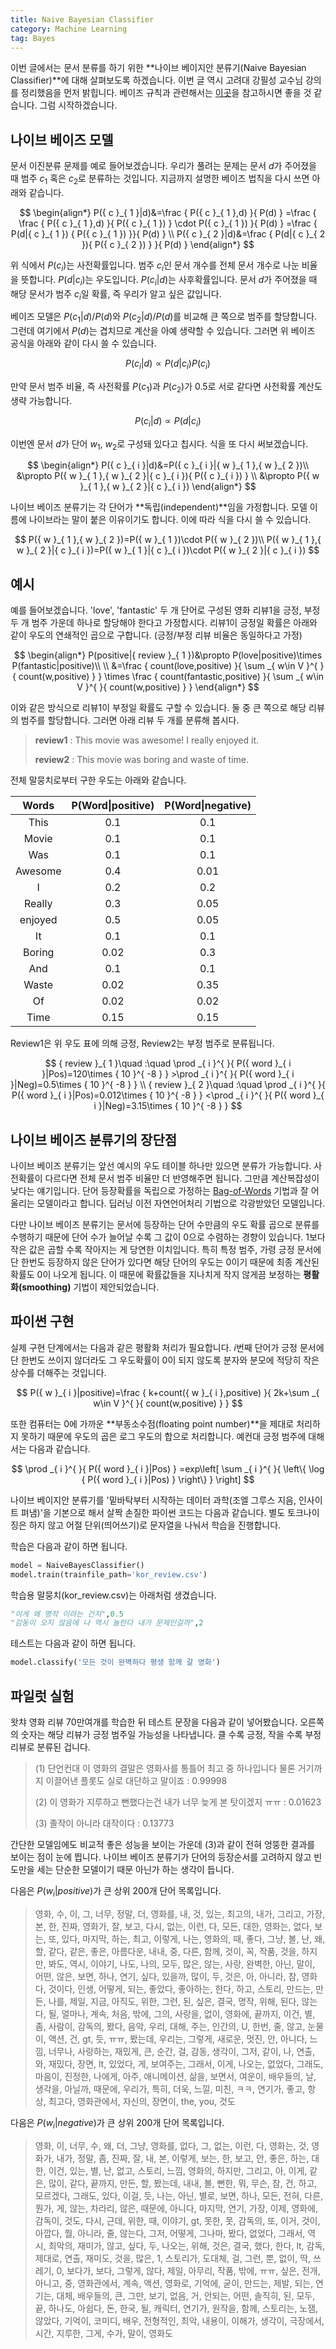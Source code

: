 ```yaml
---
title: Naive Bayesian Classifier
category: Machine Learning
tag: Bayes
---
```


이번 글에서는 문서 분류를 하기 위한 **나이브 베이지안 분류기(Naive Bayesian Classifier)**에 대해 살펴보도록 하겠습니다. 이번 글 역시 고려대 강필성 교수님 강의를 정리했음을 먼저 밝힙니다. 베이즈 규칙과 관련해서는 [이곳](https://ratsgo.github.io/statistics/2017/07/01/bayes/)을 참고하시면 좋을 것 같습니다. 그럼 시작하겠습니다.



## 나이브 베이즈 모델

문서 이진분류 문제를 예로 들어보겠습니다. 우리가 풀려는 문제는 문서 $d$가 주어졌을 때 범주 $c_1$ 혹은 $c_2$로 분류하는 것입니다. 지금까지 설명한 베이즈 법칙을 다시 쓰면 아래와 같습니다.


$$
\begin{align*}
P({ c }_{ 1 }|d)&=\frac { P({ c }_{ 1 },d) }{ P(d) } =\frac { \frac { P({ c }_{ 1 },d) }{ P({ c }_{ 1 }) } \cdot P({ c }_{ 1 }) }{ P(d) } =\frac { P(d|{ c }_{ 1 }) { P({ c }_{ 1 }) }}{ P(d) } \\ P({ c }_{ 2 }|d)&=\frac { P(d|{ c }_{ 2 }){ P({ c }_{ 2 }) } }{ P(d) }
\end{align*}
$$


위 식에서 $P(c_i)$는 사전확률입니다. 범주 $c_i$인 문서 개수를 전체 문서 개수로 나눈 비율을 뜻합니다. $P(d$\|$c_i)$는 우도입니다. $P(c_i$\|$d)$는 사후확률입니다. 문서 $d$가 주어졌을 때 해당 문서가 범주 $c_i$일 확률, 즉 우리가 알고 싶은 값입니다.

베이즈 모델은 $P(c_1$\|$d)/P(d)$와 $P(c_2$\|$d)/P(d)$를 비교해 큰 쪽으로 범주를 할당합니다. 그런데 여기에서 $P(d)$는 겹치므로 계산을 아예 생략할 수 있습니다. 그러면 위 베이즈 공식을 아래와 같이 다시 쓸 수 있습니다. 



$$
P({ c }_{ i }|d)\propto P(d|{ c }_{ i }){ P({ c }_{ i }) }
$$

만약 문서 범주 비율, 즉 사전확률 $P(c_1)$과 $P(c_2)$가 0.5로 서로 같다면 사전확률 계산도 생략 가능합니다.


$$
P({ c }_{ i }|d)\propto P(d|{ c }_{ i })
$$

이번엔 문서 $d$가 단어 $w_1$, $w_2$로 구성돼 있다고 칩시다. 식을 또 다시 써보겠습니다.



$$
\begin{align*}
P({ c }_{ i }|d)&=P({ c }_{ i }|{ w }_{ 1 },{ w }_{ 2 })\\ &\propto P({ w }_{ 1 },{ w }_{ 2 }|{ c }_{ i }){ P({ c }_{ i }) } \\ &\propto P({ w }_{ 1 },{ w }_{ 2 }|{ c }_{ i })
\end{align*}
$$

나이브 베이즈 분류기는 각 단어가 **독립(independent)**임을 가정합니다. 모델 이름에 나이브라는 말이 붙은 이유이기도 합니다. 이에 따라 식을 다시 쓸 수 있습니다.


$$
P({ w }_{ 1 },{ w }_{ 2 })=P({ w }_{ 1 })\cdot P({ w }_{ 2 })\\ P({ w }_{ 1 },{ w }_{ 2 }|{ c }_{ i })=P({ w }_{ 1 }|{ c }_{ i })\cdot P({ w }_{ 2 }|{ c }_{ i })
$$


## 예시

예를 들어보겠습니다. 'love', 'fantastic' 두 개 단어로 구성된 영화 리뷰1을 긍정, 부정 두 개 범주 가운데 하나로 할당해야 한다고 가정합시다. 리뷰1이 긍정일 확률은 아래와 같이 우도의 연쇄적인 곱으로 구합니다. (긍정/부정 리뷰 비율은 동일하다고 가정)



$$
\begin{align*}
P(positive|{ review }_{ 1 })&\propto P(love|positive)\times P(fantastic|positive)\\ \\ &=\frac { count(love,positive) }{ \sum _{ w\in V }^{  }{ count(w,positive) }  } \times \frac { count(fantastic,positive) }{ \sum _{ w\in V }^{  }{ count(w,positive) }  }
\end{align*}
$$



이와 같은 방식으로 리뷰1이 부정일 확률도 구할 수 있습니다. 둘 중 큰 쪽으로 해당 리뷰의 범주를 할당합니다. 그러면 아래 리뷰 두 개를 분류해 봅시다.

> **review1** : This movie was awesome! I really enjoyed it.
>
> **review2** : This movie was boring and waste of time.



전체 말뭉치로부터 구한 우도는 아래와 같습니다. 

|  Words  | P(Word\|positive) | P(Word\|negative) |
| :-----: | :---------------: | :---------------: |
|  This   |        0.1        |        0.1        |
|  Movie  |        0.1        |        0.1        |
|   Was   |        0.1        |        0.1        |
| Awesome |        0.4        |       0.01        |
|    I    |        0.2        |        0.2        |
| Really  |        0.3        |       0.05        |
| enjoyed |        0.5        |       0.05        |
|   It    |        0.1        |        0.1        |
| Boring  |       0.02        |        0.3        |
|   And   |        0.1        |        0.1        |
|  Waste  |       0.02        |       0.35        |
|   Of    |       0.02        |       0.02        |
|  Time   |       0.15        |       0.15        |

Review1은 위 우도 표에 의해 긍정, Review2는 부정 범주로 분류됩니다.



$$
{ review }_{ 1 }\quad :\quad \prod _{ i }^{  }{ P({ word }_{ i }|Pos)=120\times { 10 }^{ -8 } } >\prod _{ i }^{  }{ P({ word }_{ i }|Neg)=0.5\times { 10 }^{ -8 } } \\ { review }_{ 2 }\quad :\quad \prod _{ i }^{  }{ P({ word }_{ i }|Pos)=0.012\times { 10 }^{ -8 } } <\prod _{ i }^{  }{ P({ word }_{ i }|Neg)=3.15\times { 10 }^{ -8 } }
$$



## 나이브 베이즈 분류기의 장단점

나이브 베이즈 분류기는 앞선 예시의 우도 테이블 하나만 있으면 분류가 가능합니다. 사전확률이 다르다면 전체 문서 범주 비율만 더 반영해주면 됩니다. 그만큼 계산복잡성이 낮다는 얘기입니다. 단어 등장확률을 독립으로 가정하는 [Bag-of-Words](https://ratsgo.github.io/from%20frequency%20to%20semantics/2017/03/10/frequency/) 기법과 잘 어울리는 모델이라고 합니다. 딥러닝 이전 자연언어처리 기법으로 각광받았던 모델입니다.

다만 나이브 베이즈 분류기는 문서에 등장하는 단어 수만큼의 우도 확률 곱으로 분류를 수행하기 때문에 단어 수가 늘어날 수록 그 값이 0으로 수렴하는 경향이 있습니다. 1보다 작은 값은 곱할 수록 작아지는 게 당연한 이치입니다. 특히 특정 범주, 가령 긍정 문서에 단 한번도 등장하지 않은 단어가 있다면 해당 단어의 우도는 0이기 때문에 최종 계산된 확률도 0이 나오게 됩니다. 이 때문에 확률값들을 지나치게 작지 않게끔 보정하는 **평활화(smoothing)** 기법이 제안되었습니다.



## 파이썬 구현

실제 구현 단계에서는 다음과 같은 평활화 처리가 필요합니다. $i$번째 단어가 긍정 문서에 단 한번도 쓰이지 않더라도 그 우도확률이 0이 되지 않도록 분자와 분모에 적당히 작은 상수를 더해주는 것입니다.


$$
P({ w }_{ i }|positive)=\frac { k+count({ w }_{ i },positive) }{ 2k+\sum _{ w\in V }^{  }{ count(w,positive) }  }
$$


또한 컴퓨터는 0에 가까운 **부동소수점(floating point number)**을 제대로 처리하지 못하기 때문에 우도의 곱은 로그 우도의 합으로 처리합니다. 예컨대 긍정 범주에 대해서는 다음과 같습니다.


$$
\prod _{ i }^{  }{ P({ word }_{ i }|Pos) } =exp\left[ \sum _{ i }^{  }{ \left\{ \log { P({ word }_{ i }|Pos) }  \right\}  }  \right]
$$


나이브 베이지안 분류기를 '밑바탁부터 시작하는 데이터 과학(조엘 그루스 지음, 인사이트 펴냄)'을 기본으로 해서 살짝 손질한 파이썬 코드는 다음과 같습니다. 별도 토크나이징은 하지 않고 어절 단위(띄어쓰기)로 문자열을 나눠서 학습을 진행합니다.

<script src="https://gist.github.com/ratsgo/45d6eb4822ae27b01329e3b8c15c8f98.js"></script>



학습은 다음과 같이 하면 됩니다.

```python
model = NaiveBayesClassifier()
model.train(trainfile_path='kor_review.csv')
```

학습용 말뭉치(kor_review.csv)는 아래처럼 생겼습니다.

```python
"이게 왜 명작 이라는 건지",0.5
"감동이 오지 않음에 나 역시 놀란다 내가 문제인걸까",2
```

테스트는 다음과 같이 하면 됩니다.

```python
model.classify('모든 것이 완벽하다 평생 함께 갈 영화')
```





## 파일럿 실험

왓챠 영화 리뷰 70만여개를 학습한 뒤 테스트 문장을 다음과 같이 넣어봤습니다. 오른쪽의 숫자는 해당 리뷰가 긍정 범주일 가능성을 나타냅니다. 클 수록 긍정, 작을 수록 부정 리뷰로 분류된 겁니다.

> (1) 단언컨대 이 영화의 결말은 영화사를 통틀어 최고 중 하나입니다 물론 거기까지 이끌어낸 플롯도 실로 대단하고 말이죠 : 0.99998
>
> (2) 이 영화가 지루하고 뻔했다는건 내가 너무 늦게 본 탓이겠지 ㅠㅠ : 0.01623
>
> (3) 졸작이 아니라 대작이다 : 0.13773

간단한 모델임에도 비교적 좋은 성능을 보이는 가운데 (3)과 같이 전혀 엉뚱한 결과를 보이는 점이 눈에 띕니다. 나이브 베이즈 분류기가 단어의 등장순서를 고려하지 않고 빈도만을 세는 단순한 모델이기 때문 아닌가 하는 생각이 듭니다.

다음은 $P(w_i$\|$positive)$가 큰 상위 200개 단어 목록입니다.

> 영화, 수, 이, 그, 너무, 정말, 더, 영화를, 내, 것, 있는, 최고의, 내가, 그리고, 가장, 본, 한, 진짜, 영화가, 잘, 보고, 다시, 없는, 이런, 다, 모든, 대한, 영화는, 없다, 보는, 또, 있다, 마지막, 하는, 최고, 이렇게, 나는, 영화의, 때, 좋다, 그냥, 볼, 난, 왜, 할, 같다, 같은, 좋은, 아름다운, 내내, 중, 다른, 함께, 것이, 꼭, 작품, 것을, 하지만, 봐도, 역시, 이야기, 나도, 나의, 모두, 많은, 않는, 사랑, 완벽한, 아닌, 말이, 어떤, 않은, 보면, 하나, 연기, 싶다, 있을까, 많이, 두, 것은, 아, 아니라, 참, 영화다, 것이다, 인생, 어떻게, 되는, 좋았다, 좋아하는, 한다, 하고, 스토리, 만드는, 만든, 나를, 제일, 지금, 아직도, 위한, 그런, 된, 싶은, 결국, 명작, 위해, 된다, 않는다, 될, 얼마나, 계속, 처음, 밖에, 그의, 사랑을, 없이, 영화에, 끝까지, 이건, 별, 좀, 사람이, 감독의, 봤다, 음악, 우리, 대해, 주는, 인간의, U, 한번, 줄, 않고, 눈물이, 액션, 건, gt, 듯, ㅠㅠ, 봤는데, 우리는, 그렇게, 새로운, 멋진, 안, 아니다, 느낌, 너무나, 사랑하는, 재밌게, 큰, 순간, 걸, 감동, 생각이, 그저, 같이, 나, 연출, 와, 재밌다, 장면, lt, 있었다, 게, 보여주는, 그래서, 이게, 나오는, 없었다, 그래도, 마음이, 진정한, 나에게, 아주, 애니메이션, 삶을, 보면서, 여운이, 배우들의, 날, 생각을, 아닐까, 때문에, 우리가, 특히, 더욱, 느낄, 미친, ㅋㅋ, 연기가, 좋고, 항상, 최고다, 영화관에서, 자신의, 장면이, the, you, 것도

다음은 $P(w_i$\|$negative)$가 큰 상위 200개 단어 목록입니다.

> 영화, 이, 너무, 수, 왜, 더, 그냥, 영화를, 없다, 그, 없는, 이런, 다, 영화는, 것, 영화가, 내가, 정말, 좀, 진짜, 잘, 내, 본, 이렇게, 보는, 한, 보고, 안, 좋은, 하는, 대한, 이건, 있는, 별, 난, 없고, 스토리, 느낌, 영화의, 하지만, 그리고, 아, 이게, 같은, 많이, 같다, 끝까지, 만든, 할, 봤는데, 내내, 볼, 뻔한, 뭐, 무슨, 참, 건, 하고, 모르겠다, 그래도, 있다, 이걸, 듯, 나는, 아닌, 별로, 보면, 하나, 모든, 전혀, 다른, 뭔가, 게, 않는, 차라리, 않은, 때문에, 아니다, 마지막, 연기, 가장, 이제, 영화에, 감독이, 것도, 다시, 근데, 위한, 때, 이야기, gt, 못한, 못, 감독의, 또, 이거, 것이, 아깝다, 뭘, 아니라, 줄, 않는다, 그저, 어떻게, 그나마, 봤다, 없었다, 그래서, 역시, 최악의, 재미가, 않고, 싶다, 두, 나오는, 위해, 것은, 결국, 했다, 한다, lt, 감독, 제대로, 연출, 재미도, 것을, 많은, 1, 스토리가, 도대체, 걸, 그런, 뿐, 없이, 딱, 쓰레기, 0, 보다가, 보다, 그렇게, 않다, 제일, 아무리, 작품, 밖에, ㅠㅠ, 싶은, 전개, 아니고, 중, 영화관에서, 계속, 액션, 영화로, 기억에, 굳이, 만드는, 제발, 되는, 연기는, 대체, 배우들의, 큰, 그만, 보기, 없음, 거, 안되는, 어떤, 솔직히, 된, 모두, 끝, 하나도, 아쉽다, 돈, 한국, 될, 캐릭터, 연기가, 원작을, 함께, 스토리는, 노잼, 않았다, 기억이, 코미디, 배우, 전형적인, 최악, 내용이, 이해가, 생각이, 극장에서, 시간, 지루한, 그게, 수가, 말이, 영화도